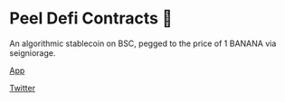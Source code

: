 # Peel Defi Contracts 🍌

An algorithmic stablecoin on BSC, pegged to the price of 1 BANANA via seigniorage.

[App](https://peeldefi.com)

[Twitter](https://twitter.com/PeelDefi)